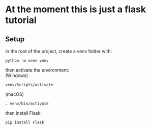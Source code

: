 # At the moment this is just a flask tutorial #

## Setup ##

In the root of the project, create a venv folder with:
```
python -m venv venv
```
then activate the environment:<br>
(Windows)
```
venv/Scripts/activate
```
(macOS)
```
. venv/bin/activate
```
then install Flask:
```
pip install Flask
```
